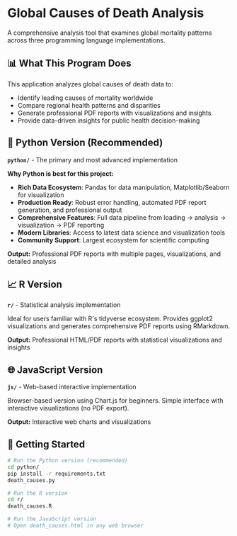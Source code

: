 # Global Causes of Death Analysis

A comprehensive analysis tool that examines global mortality patterns across three programming language implementations.

## 📊 What This Program Does

This application analyzes global causes of death data to:
- Identify leading causes of mortality worldwide
- Compare regional health patterns and disparities  
- Generate professional PDF reports with visualizations and insights
- Provide data-driven insights for public health decision-making

## 🐍 Python Version (Recommended)

**`python/`** - The primary and most advanced implementation

**Why Python is best for this project:**
- **Rich Data Ecosystem**: Pandas for data manipulation, Matplotlib/Seaborn for visualization
- **Production Ready**: Robust error handling, automated PDF report generation, and professional output
- **Comprehensive Features**: Full data pipeline from loading → analysis → visualization → PDF reporting
- **Modern Libraries**: Access to latest data science and visualization tools
- **Community Support**: Largest ecosystem for scientific computing

**Output:** Professional PDF reports with multiple pages, visualizations, and detailed analysis

## 📈 R Version

**`r/`** - Statistical analysis implementation

Ideal for users familiar with R's tidyverse ecosystem. Provides ggplot2 visualizations and generates comprehensive PDF reports using RMarkdown.

**Output:** Professional HTML/PDF reports with statistical visualizations and insights

## 🌐 JavaScript Version

**`js/`** - Web-based interactive implementation

Browser-based version using Chart.js for beginners. Simple interface with interactive visualizations (no PDF export).

**Output:** Interactive web charts and visualizations

## 🚀 Getting Started

```bash
# Run the Python version (recommended)
cd python/
pip install -r requirements.txt
death_causes.py

# Run the R version
cd r/
death_causes.R

# Run the JavaScript version
# Open death_causes.html in any web browser
